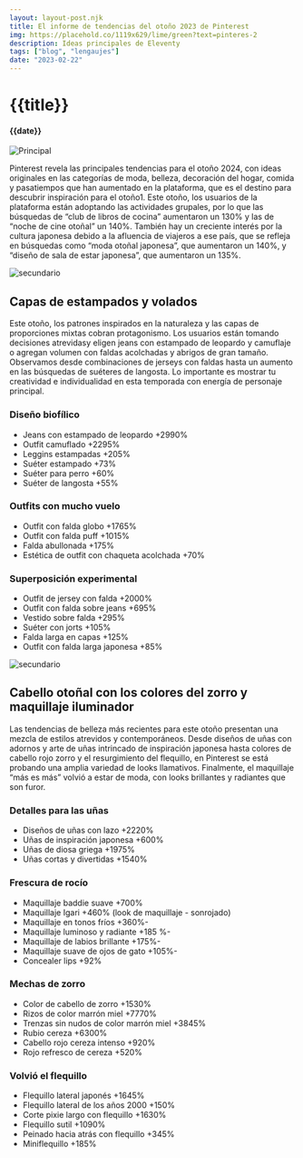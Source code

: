 ```yaml
---
layout: layout-post.njk
title: El informe de tendencias del otoño 2023 de Pinterest
img: https://placehold.co/1119x629/lime/green?text=pinteres-2
description: Ideas principales de Eleventy
tags: ["blog", "lengaujes"]
date: "2023-02-22"
---
```


# {{title}}

#### {{date}}

![Principal]({{img}})

Pinterest revela las principales tendencias para el otoño 2024, con ideas originales en las categorías de moda, belleza, decoración del hogar, comida y pasatiempos que han aumentado en la plataforma, que es el destino para descubrir inspiración para el otoño1. Este otoño, los usuarios de la plataforma están adoptando las actividades grupales, por lo que las búsquedas de “club de libros de cocina” aumentaron un 130% y las de “noche de cine otoñal” un 140%. También hay un creciente interés por la cultura japonesa debido a la afluencia de viajeros a ese país, que se refleja en búsquedas como “moda otoñal japonesa”, que aumentaron un 140%, y “diseño de sala de estar japonesa”, que aumentaron un 135%.

![secundario](https://placehold.co/240x360/lime/green)

## Capas de estampados y volados

Este otoño, los patrones inspirados en la naturaleza y las capas de proporciones mixtas cobran protagonismo. Los usuarios están tomando decisiones atrevidasy eligen jeans con estampado de leopardo y camuflaje o agregan volumen con faldas acolchadas y abrigos de gran tamaño. Observamos desde combinaciones de jerseys con faldas hasta un aumento en las búsquedas de suéteres de langosta. Lo importante es mostrar tu creatividad e individualidad en esta temporada con energía de personaje principal.

### Diseño biofílico

- Jeans con estampado de leopardo +2990%
- Outfit camuflado +2295%
- Leggins estampadas +205%
- Suéter estampado +73%
- Suéter para perro +60%
- Suéter de langosta +55%

### Outfits con mucho vuelo

- Outfit con falda globo +1765%
- Outfit con falda puff +1015%
- Falda abullonada +175%
- Estética de outfit con chaqueta acolchada +70%

### Superposición experimental

- Outfit de jersey con falda +2000%
- Outfit con falda sobre jeans +695%
- Vestido sobre falda +295%
- Suéter con jorts +105%
- Falda larga en capas +125%
- Outfit con falda larga japonesa +85%

![secundario](https://placehold.co/929x523/lime/green)

## Cabello otoñal con los colores del zorro y maquillaje iluminador

Las tendencias de belleza más recientes para este otoño presentan una mezcla de estilos atrevidos y contemporáneos. Desde diseños de uñas con adornos y arte de uñas intrincado de inspiración japonesa hasta colores de cabello rojo zorro y el resurgimiento del flequillo, en Pinterest se está probando una amplia variedad de looks llamativos. Finalmente, el maquillaje “más es más” volvió a estar de moda, con looks brillantes y radiantes que son furor.

### Detalles para las uñas

- Diseños de uñas con lazo +2220%
- Uñas de inspiración japonesa +600%
- Uñas de diosa griega +1975%
- Uñas cortas y divertidas +1540%

### Frescura de rocío

- Maquillaje baddie suave +700%
- Maquillaje Igari +460% (look de maquillaje - sonrojado)
- Maquillaje en tonos fríos +360%-
- Maquillaje luminoso y radiante +185 %-
- Maquillaje de labios brillante +175%-
- Maquillaje suave de ojos de gato +105%-
- Concealer lips +92%

### Mechas de zorro

- Color de cabello de zorro +1530%
- Rizos de color marrón miel +7770%
- Trenzas sin nudos de color marrón miel +3845%
- Rubio cereza +6300%
- Cabello rojo cereza intenso +920%
- Rojo refresco de cereza +520%

### Volvió el flequillo

- Flequillo lateral japonés +1645%
- Flequillo lateral de los años 2000 +150%
- Corte pixie largo con flequillo +1630%
- Flequillo sutil +1090%
- Peinado hacia atrás con flequillo +345%
- Miniflequillo +185%
